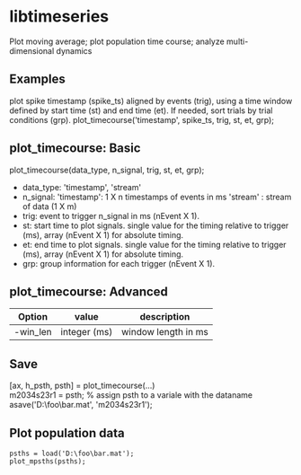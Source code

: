 # libtimeseries
Plot moving average; plot population time course; analyze multi-dimensional dynamics

## Examples
plot spike timestamp (spike_ts) aligned by events (trig), using a time window defined by start time (st) and end time (et). If needed, sort trials by trial conditions (grp).
plot_timecourse('timestamp', spike_ts, trig, st, et, grp);

## plot_timecourse: Basic
plot_timecourse(data_type, n_signal, trig, st, et, grp);
- data_type: 'timestamp', 'stream'
- n_signal: 'timestamp': 1 X n timestamps of events in ms
          'stream' : stream of data (1 X m)
- trig: event to trigger n_signal in ms (nEvent X 1).
- st: start time to plot signals. single value for the timing relative to trigger (ms), array (nEvent X 1) for absolute timing.
- et: end time to plot signals. single value for the timing relative to trigger (ms), array (nEvent X 1) for absolute timing.
-  grp: group information for each trigger (nEvent X 1).

## plot_timecourse: Advanced

| Option   | value        | description         |
|----------|--------------|---------------------|
|-win_len  | integer (ms) | window length in ms |


## Save
[ax, h_psth, psth] = plot_timecourse(...) <br>
m2034s23r1 = psth; % assign psth to a variale with the dataname <br>
asave('D:\foo\bar.mat', 'm2034s23r1');

## Plot population data
```
psths = load('D:\foo\bar.mat');
plot_mpsths(psths);
```
